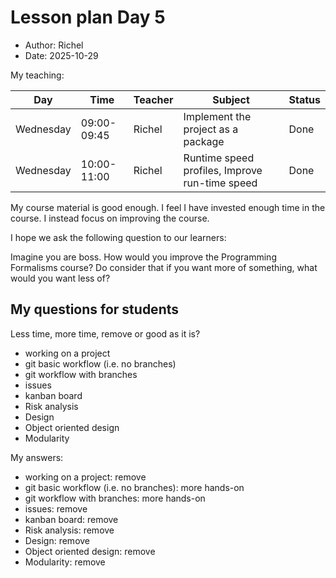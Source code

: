 # Lesson plan Day 5

- Author: Richel
- Date: 2025-10-29

My teaching:

Day      |Time       |Teacher|Subject                                       |Status
---------|-----------|-------|----------------------------------------------|------
Wednesday|09:00-09:45|Richel |Implement the project as a package            |Done
Wednesday|10:00-11:00|Richel |Runtime speed profiles, Improve run-time speed|Done

My course material is good enough.
I feel I have invested enough time in the course.
I instead focus on improving the course.

I hope we ask the following question to our learners:

Imagine you are boss. How would you improve the Programming Formalisms
course? Do consider that if you want more of something,
what would you want less of?

## My questions for students

Less time, more time, remove or good as it is?

- working on a project
- git basic workflow (i.e. no branches)
- git workflow with branches
- issues
- kanban board
- Risk analysis
- Design
- Object oriented design
- Modularity

My answers:

- working on a project: remove
- git basic workflow (i.e. no branches): more hands-on
- git workflow with branches: more hands-on
- issues: remove
- kanban board: remove
- Risk analysis: remove
- Design: remove
- Object oriented design: remove
- Modularity: remove

